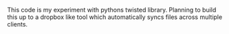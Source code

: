This code is my experiment with pythons twisted library. Planning to build this up to a dropbox like tool which automatically syncs files across multiple clients.